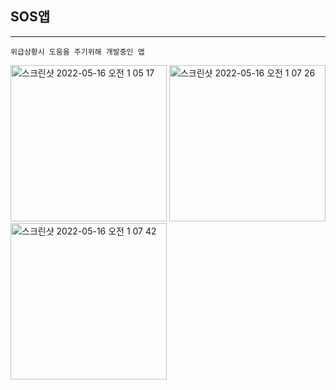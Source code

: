 ## SOS앱
---
```
위급상황시 도움을 주기위해 개발중인 앱
```
<img width="250" alt="스크린샷 2022-05-16 오전 1 05 17" src="https://user-images.githubusercontent.com/92036498/168482419-96f93203-7481-4887-ae85-a771c2785a1e.png">

<img width="250" alt="스크린샷 2022-05-16 오전 1 07 26" src="https://user-images.githubusercontent.com/92036498/168482628-30e8a3d8-d5ee-4089-920b-26a3afa5d5bf.png">

<img width="250" alt="스크린샷 2022-05-16 오전 1 07 42" src="https://user-images.githubusercontent.com/92036498/168482640-53a84de9-df40-43e2-96f8-ed6bb1b30469.png">

